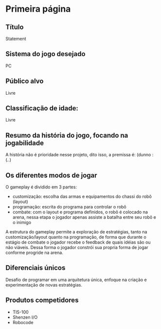 # Primeira página 

## Título
Statement

## Sistema do jogo desejado
PC

## Público alvo
Livre

## Classificação de idade:
Livre

## Resumo da história do jogo, focando na jogabilidade
A história não é prioridade nesse projeto, dito isso, a premissa é: (dunno :(..)

## Os diferentes modos de jogar
O gameplay é dividido em 3 partes:
- customização: escolha das armas e equipamentos do chassi do robô (layout)
- programação: escrita do programa para controlar o robô
- combate: com o layout e programa definidos, o robô é colocado na arena, nessa etapa o jogador apenas assiste a batalha entre seu robô e o inimigo

A estrutura do gameplay permite a exploração de estratégias, tanto na customização/layout quanto na programação, de forma que durante o estágio de combate o jogador recebe o feedback de quais idéias são ou não viáveis. Dessa forma o jogador constrói sua propria forma de jogar conforme progride na arena.  


## Diferenciais únicos
 Desafio de programar em uma arquitetura única, enfoque na criação e experimentação de novas estratégias.

## Produtos competidores
- TIS-100
- Shenzen I/O
- Robocode